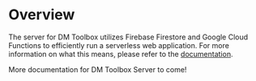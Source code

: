 # Overview
The server for DM Toolbox utilizes Firebase Firestore and Google Cloud Functions to efficiently run a serverless web application. For more information on what this means, please refer to the [documentation](https://cloud.google.com/functions/docs/).

More documentation for DM Toolbox Server to come!


